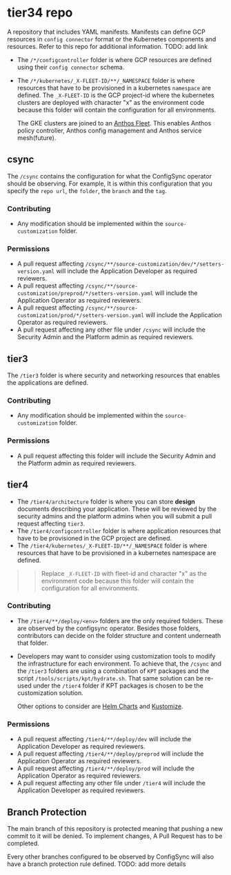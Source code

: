 # tier34 repo

A repository that includes YAML manifests. Manifests can define GCP resources in `config connector` format or the Kubernetes components and resources. Refer to this repo for additional information. TODO: add link

- The `/*/configcontroller` folder is where GCP resources are defined using their `config connector` schema.
- The `/*/kubernetes/_X-FLEET-ID/**/_NAMESPACE` folder is where resources that have to be provisioned in a kubernetes `namespace` are defined. The `_X-FLEET-ID` is the GCP project-id where the kubernetes clusters are deployed with character "x" as the environment code because this folder will contain the configuration for all environments.

  The GKE clusters are joined to an [Anthos Fleet](https://cloud.google.com/anthos/fleet-management/docs). This enables Anthos policy controller, Anthos config management and Anthos service mesh(future).

## csync

The `/csync` contains the configuration for what the ConfigSync operator should be observing. For example, It is within this configuration that you specify the `repo url`, the `folder`, the `branch` and the `tag`.

### Contributing

- Any modification should be implemented within the `source-customization` folder.

### Permissions

- A pull request affecting `/csync/**/source-customization/dev/*/setters-version.yaml` will include the Application Developer as required reviewers.
- A pull request affecting `/csync/**/source-customization/preprod/*/setters-version.yaml` will include the Application Operator as required reviewers.
- A pull request affecting `/csync/**/source-customization/prod/*/setters-version.yaml` will include the Application Operator as required reviewers.
- A pull request affecting any other file under `/csync` will include the Security Admin and the Platform admin as required reviewers.

## tier3

The `/tier3` folder is where security and networking resources that enables the applications are defined.

### Contributing

- Any modification should be implemented within the `source-customization` folder.

### Permissions

- A pull request affecting this folder will include the Security Admin and the Platform admin as required reviewers.

## tier4

- The `/tier4/architecture` folder is where you can store **design** documents describing your application. These will be reviewed by the security admins and the platform admins when you will submit a pull request affecting `tier3`.
- The `/tier4/configcontroller` folder is where application resources that have to be provisioned in the GCP project are defined.
- The `/tier4/kubernetes/_X-FLEET-ID/**/_NAMESPACE` folder is where resources that have to be provisioned in a kubernetes namespace are defined.

>> Replace `_X-FLEET-ID` with fleet-id and character "x" as the environment code because this folder will contain the configuration for all environments.

### Contributing

- The `/tier4/**/deploy/<env>` folders are the only required folders. These are observed by the configsync operator. Besides those folders, contributors can decide on the folder structure and content underneath that folder.

- Developers may want to consider using customization tools to modify the infrastructure for each environment. To achieve that, the `/csync` and the `/tier3` folders are using a combination of `KPT` packages and the script `/tools/scripts/kpt/hydrate.sh`. That same solution can be re-used under the `/tier4` folder if KPT packages is chosen to be the customization solution.

  Other options to consider are [Helm Charts](https://helm.sh/) and [Kustomize](https://kustomize.io/).

### Permissions

- A pull request affecting `/tier4/**/deploy/dev` will include the Application Developer as required reviewers.
- A pull request affecting `/tier4/**/deploy/preprod` will include the Application Operator as required reviewers.
- A pull request affecting `/tier4/**/deploy/prod` will include the Application Operator as required reviewers.
- A pull request affecting any other file under `/tier4` will include the Application Developer as required reviewers.

## Branch Protection

The main branch of this repository is protected meaning that pushing a new commit to it will be denied. To implement changes, A Pull Request has to be completed.

Every other branches configured to be observed by ConfigSync will also have a branch protection rule defined.
TODO: add more details
